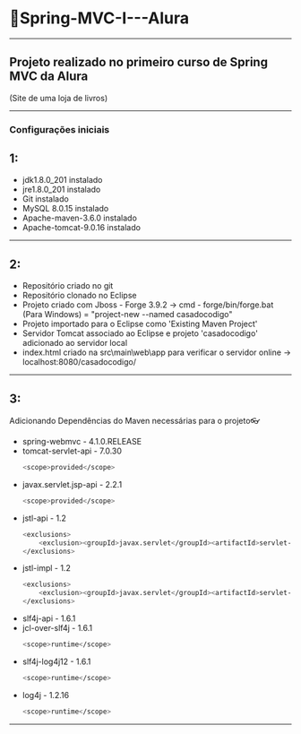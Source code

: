 # 📌Spring-MVC-I---Alura
***
## Projeto realizado no primeiro curso de Spring MVC da Alura 
(Site de uma loja de livros)
***
### Configurações iniciais

## 1:
  - jdk1.8.0_201 instalado
  - jre1.8.0_201 instalado
  - Git instalado
  - MySQL 8.0.15 instalado
  - Apache-maven-3.6.0 instalado
  - Apache-tomcat-9.0.16 instalado
***
## 2:  
  - Repositório criado no git
  - Repositório clonado no Eclipse
  - Projeto criado com Jboss - Forge 3.9.2
        -> cmd - forge/bin/forge.bat (Para Windows) = "project-new --named casadocodigo"
  - Projeto importado para o Eclipse como 'Existing Maven Project'
  - Servidor Tomcat associado ao Eclipse e projeto 'casadocodigo' adicionado ao servidor local
  - index.html criado na src\main\web\app para verificar o servidor online
        -> localhost:8080/casadocodigo/
***
## 3:
Adicionando Dependências do Maven necessárias para o projeto👓

  - spring-webmvc - 4.1.0.RELEASE
  - tomcat-servlet-api - 7.0.30
  	```sh
	<scope>provided</scope>
	```
  - javax.servlet.jsp-api - 2.2.1
  	```sh
	<scope>provided</scope>
	```
  - jstl-api - 1.2
  	```sh
	<exclusions>
		<exclusion><groupId>javax.servlet</groupId><artifactId>servlet-api</artifactId></exclusion>
	</exclusions>
	```
  - jstl-impl - 1.2
  	```sh
	<exclusions>
		<exclusion><groupId>javax.servlet</groupId><artifactId>servlet-api</artifactId></exclusion>
	</exclusions>
	```
  - slf4j-api - 1.6.1
  - jcl-over-slf4j - 1.6.1
  	```sh
	<scope>runtime</scope>
	```
  - slf4j-log4j12 - 1.6.1
  	```sh
	<scope>runtime</scope>
	```
  - log4j - 1.2.16
  	```sh
	<scope>runtime</scope>
	```
***          

